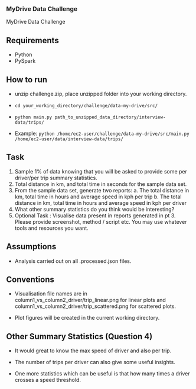 ### MyDrive Data Challenge

MyDrive Data Challenge

## Requirements

- Python
- PySpark

## How to run

- unzip challenge.zip, place unzipped folder into your working directory.

- `cd your_working_directory/challenge/data-my-drive/src/`

- `python main.py path_to_unzipped_data_directory/interview-data/trips/`

- Example: `python /home/ec2-user/challenge/data-my-drive/src/main.py /home/ec2-user/data/interview-data/trips/`

## Task

1. Sample 1% of data knowing that you will be asked to provide some per driver/per trip
summary statistics.
2. Total distance in km, and total time in seconds for the sample data set.
3. From the sample data set, generate two reports:
a. The total distance in km, total time in hours and average speed in kph per trip
b. The total distance in km, total time in hours and average speed in kph per driver
4. What other summary statistics do you think would be interesting?
5. Optional Task : Visualise data present in reports generated in pt 3. Please provide
screenshot, method / script etc.
You may use whatever tools and resources you want.

## Assumptions

- Analysis carried out on all .processed.json files.

## Conventions

- Visualisation file names are in column1_vs_column2_driver/trip_linear.png for linear plots and column1_vs_column2_driver/trip_scattered.png for scattered plots.

- Plot figures will be created in the current working directory.

## Other Summary Statistics (Question 4)

- It would great to know the max speed of driver and also per trip.

- The number of trips per driver can also give some useful insights.

- One more statistics which can be useful is that how many times a driver crosses a speed threshold.
